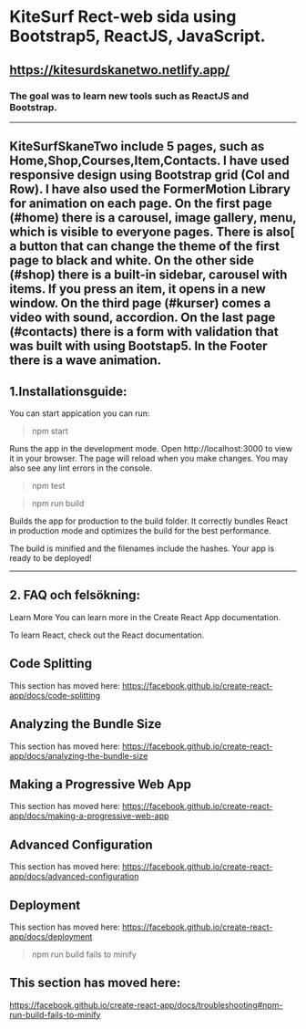 # KiteSurf Rect-web sida using Bootstrap5, ReactJS, JavaScript.

https://kitesurdskanetwo.netlify.app/
---

### The goal was to learn new tools such as ReactJS and Bootstrap.
---
KiteSurfSkaneTwo include 5 pages, such as  Home,Shop,Courses,Item,Contacts.
I have used responsive design using Bootstrap grid (Col and
Row). 
I have also used the FormerMotion Library for animation on each
page. 
On the first page (#home) there is a carousel, image gallery, menu, which is visible to everyone
pages. 
There is also[ a button that can change the theme of the first page to
black and white.
On the other side (#shop) there is a built-in sidebar, carousel with items.
If you press an item, it opens in a new window.
On the third page (#kurser) comes a video with sound, accordion.
On the last page (#contacts) there is a form with validation that was built with
using Bootstap5.
In the Footer there is a wave animation.
---
## 1.Installationsguide: 

You can start appication you can run:
>npm start

Runs the app in the development mode.
Open http://localhost:3000 to view it in your browser.
The page will reload when you make changes.
You may also see any lint errors in the console.

>npm test

>npm run build

Builds the app for production to the build folder.
It correctly bundles React in production mode and optimizes the build for the best performance.

The build is minified and the filenames include the hashes.
Your app is ready to be deployed!

---
## 2.  FAQ och felsökning:
Learn More
You can learn more in the Create React App documentation.

To learn React, check out the React documentation.

## Code Splitting
This section has moved here: https://facebook.github.io/create-react-app/docs/code-splitting

## Analyzing the Bundle Size
This section has moved here: https://facebook.github.io/create-react-app/docs/analyzing-the-bundle-size

## Making a Progressive Web App
This section has moved here: https://facebook.github.io/create-react-app/docs/making-a-progressive-web-app

## Advanced Configuration
This section has moved here: https://facebook.github.io/create-react-app/docs/advanced-configuration

## Deployment
This section has moved here: https://facebook.github.io/create-react-app/docs/deployment

> npm run build fails to minify

##  This section has moved here:
https://facebook.github.io/create-react-app/docs/troubleshooting#npm-run-build-fails-to-minify
